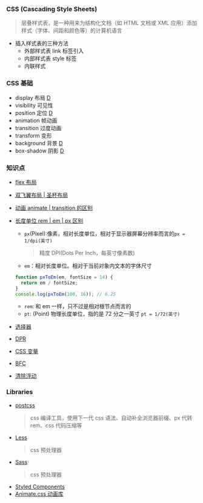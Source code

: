 ### CSS (Cascading Style Sheets)

> 层叠样式表，是一种用来为结构化文档（如 HTML 文档或 XML 应用）添加样式（字体、间距和颜色等）的计算机语言

- 插入样式表的三种方法
  - 外部样式表 link 标签引入
  - 内部样式表 style 标签
  - 内联样式

### CSS 基础

- display 布局 [D](./display/index.md)
- visibility 可见性
- position 定位 [D](./postion/index.md)
- animation 帧动画
- transition 过度动画
- transform 变形
- background 背景 [D](./basic/background/index.md)
- box-shadow 阴影 [D](./basic/box-shadow/index.md)

### 知识点

- [flex 布局](./Flex/index.md)
- [双飞翼布局 | 圣杯布局]()
- [动画 animate | transition 的区别]()
- [长度单位 rem | em | px 区别]()

  - `px`(Pixel):像素，相对长度单位，相对于显示器屏幕分辨率而言的`px = 1/dpi(英寸)`
    > 精度 DPI(Dots Per Inch，每英寸像素数)
  - `em`：相对长度单位。相对于当前对象内文本的字体尺寸

  ```js
  function pxToEm(em, fontSize = 14) {
    return em / fontSize;
  }
  console.log(pxToEm(100, 16)); // 6.25
  ```

  - `rem`: 和 em 一样，只不过是相对根节点而言的
  - `pt`: (Point) 物理长度单位，指的是 72 分之一英寸 `pt = 1/72(英寸)`

- [选择器](https://www.runoob.com/cssref/css-selectors.html)
- [DPR]()
- [CSS 变量]()
- [BFC](./BFC.md)
- [清除浮动](./BFC/clear-both.html)

### Libraries

- [postcss]()
  > css 编译工具，使用下一代 css 语法、自动补全浏览器前缀、px 代转 rem、css 代码压缩等
- [Less]()
  > css 预处理器
- [Sass]()
  > css 预处理器
- [Styled Components]()
- [Animate.css 动画库](https://www.jq22.com/yanshi819)
